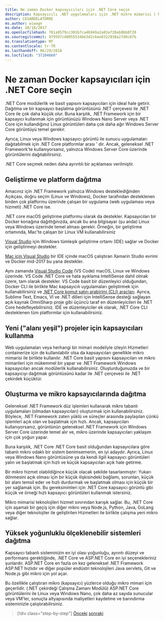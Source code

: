```yaml
---
title: Ne zaman Docker kapsayıcıları için .NET Core seçin
description: Kapsayıcılı .NET uygulamaları için .NET mikro mimarisi | Ne zaman Docker kapsayıcıları için .NET Core seçin
author: CESARDELATORRE
ms.author: wiwagn
ms.date: 10/18/2017
ms.openlocfilehash: 761a9579cc301b7ca4b949a2a83af20ab8bb0f20
ms.sourcegitcommit: 979597cd8055534b63d2c6ee8322938a27d0c87b
ms.translationtype: MT
ms.contentlocale: tr-TR
ms.lasthandoff: 06/29/2018
ms.locfileid: "37104660"
---
```

# <a name="when-to-choose-net-core-for-docker-containers"></a>Ne zaman Docker kapsayıcıları için .NET Core seçin

.NET Core modülerlik ve basit yapısını kapsayıcıları için ideal hale getirir. Dağıtma ve bir kapsayıcı başlatma görüntüsünü .NET çerçevesi ile .NET Core ile çok daha küçük olur. Buna karşılık, .NET Framework için bir kapsayıcı kullanmak için görüntünüzü Windows Nano Server veya .NET Core için kullandığınız Linux görüntüleri daha çok daha ağır Windows Server Core görüntüyü temel gerekir.

Ayrıca, Linux veya Windows kapsayıcı görüntü ile sunucu uygulamaları dağıtabilmek için .NET Core platformlar arası ' dir. Ancak, geleneksel .NET Framework'te kullanıyorsanız, yalnızca Windows Server Core üzerinde görüntülerini dağıtabilirsiniz.

.NET Core seçmek neden daha ayrıntılı bir açıklaması verilmiştir.

## <a name="developing-and-deploying-cross-platform"></a>Geliştirme ve platform dağıtma

Amacınız için .NET Framework yalnızca Windows desteklediğinden Açıkçası, doğru seçim (Linux ve Windows), Docker tarafından desteklenen birden çok platformu üzerinde çalışan bir uygulama (web uygulaması veya hizmeti) .NET Core ise.

.NET core macOS geliştirme platformu olarak da destekler. Kapsayıcıları bir Docker konağına dağıttığınızda, ancak bu ana bilgisayar (şu anda) Linux veya Windows üzerinde temel alması gerekir. Örneğin, bir geliştirme ortamında, Mac'te çalışan bir Linux VM kullanabilirsiniz

[Visual Studio](https://visualstudio.microsoft.com/) için Windows tümleşik geliştirme ortamı (IDE) sağlar ve Docker için geliştirmeyi destekler. 

[Mac için Visual Studio](https://visualstudio.microsoft.com/vs/visual-studio-mac/) bir IDE içinde macOS çalıştıran Xamarin Studio evrimi ve Docker mid-2017 bu yana destekler.

Aynı zamanda [Visual Studio Code](https://code.visualstudio.com/) (VS Code) macOS, Linux ve Windows üzerinde. VS Code .NET Core ve hata ayıklama IntelliSense dahil olmak üzere, tam olarak destekler. VS Code basit bir düzenleyici olduğundan, Docker CLI ile birlikte Mac kapsayıcılı uygulamaları geliştirmek için kullanabilirsiniz ve [.NET Core komut satırı arabirimi (CLI) araçları](../../../core/tools/index.md). Ayrıca, Sublime Text, Emacs, VI ve .NET dilleri için IntelliSense desteği sağlayan açık kaynak OmniSharp proje gibi üçüncü taraf en düzenleyicileri ile .NET Core hedefleyebilirsiniz. IDE ve düzenleyiciler ek olarak, .NET Core CLI desteklenen tüm platformlar için kullanabilirsiniz.

## <a name="using-containers-for-new-green-field-projects"></a>Yeni ("alanı yeşil") projeler için kapsayıcıları kullanma

Web uygulamaları veya herhangi bir mimari modeliyle izleyin Hizmetleri containerize için de kullanılabilir olsa da kapsayıcıları genellikle mikro mimarisi ile birlikte kullanılır. .NET Core basit yapısını kapsayıcıları ve mikro mimarileri için mükemmel bir yapar ve .NET Framework Windows kapsayıcıları ancak modülerlik kullanabilirsiniz. Oluşturduğunuzda ve bir kapsayıcıyı dağıtmak görüntüsünü kadar ile .NET çerçevesi ile .NET çekirdek küçüktür.

## <a name="creating-and-deploying-microservices-on-containers"></a>Oluşturma ve mikro kapsayıcılarında dağıtma

Geleneksel .NET Framework düz işlemleri kullanarak mikro tabanlı uygulamaları (olmadan kapsayıcıları) oluşturmak için kullanabilirsiniz. Böylece, .NET Framework zaten yüklü ve süreçler arasında paylaşılan çünkü işlemleri açık olan ve başlatmak için hızlı. Ancak, kapsayıcıları kullanıyorsanız, görüntünün geleneksel .NET Framework için Windows Server Core üzerinde temel alır ve, mikro üzerinde kapsayıcıları yaklaşım için çok yoğun yapar.

Buna karşılık, .NET Core .NET Core basit olduğundan kapsayıcılara göre tabanlı mikro odaklı bir sistem benimsemenin, en iyi adaydır. Ayrıca, Linux veya Windows Nano görüntüsüne ya da kendi ilgili kapsayıcı görüntüleri yalın ve başlatmak için hızlı ve küçük kapsayıcıları açık hale getirme.

Bir mikro hizmet olabildiğince küçük olacak şekilde tasarlanmıştır: Yukarı dönmesini açık olması için bir küçük ilişkisindeki bağlamı, sorunları, küçük bir alanı temsil eder ve hızlı durdurmak ve başlatmak olması için küçük bir yer sağlamak için. Bu gereksinimleri için .NET Core kapsayıcı görüntü gibi küçük ve örneği hızlı kapsayıcı görüntüleri kullanmak istersiniz.

Mikro mimarisi teknolojileri hizmet sınırından karışık sağlar. Bu, .NET Core için aşamalı bir geçiş için diğer mikro veya Node.js, Python, Java, GoLang veya diğer teknolojiler ile geliştirilen Hizmetleri ile birlikte çalışma yeni mikro sağlar.

## <a name="deploying-high-density-in-scalable-systems"></a>Yüksek yoğunluklu ölçeklenebilir sistemleri dağıtma

Kapsayıcı tabanlı sisteminizin en iyi olası yoğunluğu, ayrıntı düzeyi ve performans gerektiğinde, .NET Core ve ASP.NET Core en iyi seçenekleriniz şunlardır. ASP.NET Core en fazla on kez geleneksel .NET Framework ASP.NET hızlıdır ve diğer popüler endüstri teknolojileri Java servlets, Git ve Node.js gibi mikro için yol açar.

Bu özellikle çalıştıran mikro (kapsayıcı) yüzlerce olduğu mikro mimari için geçerlidir. (.NET çekirdeği Çalışma Zamanı Modülü) ASP.NET Core görüntülerini ile Linux veya Windows Nano, çok daha az sayıda sunucular veya VM'ler, sonuçta altyapısında maliyetleri kaydetme ve barındırma sisteminizle çalıştırabilirsiniz.


>[!div class="step-by-step"]
[Önceki](general-guidance.md)
[sonraki](net-framework-container-scenarios.md)

